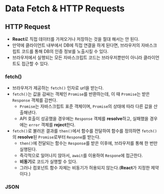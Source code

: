 # Data Fetch & HTTP Requests

## HTTP Request

- **React**로 직접 데이터를 가져오거나 저장하는 것을 절대 해서는 안 된다.
- 만약에 클라이언트 내부에서 DB에 직접 연결을 하게 된다면, 브라우저의 자바스크립트 코드를 통해 DB의 인증 정보를 노출시킬 수 있다.
- 브라우저에서 실행되는 모든 자바스크립트 코드는 브라우저뿐만이 아니라 클라이언트도 접근할 수 있다.

### fetch()

- 브라우저가 제공하는 `fetch()` 인자로 url을 받는다.
- `fetch()`는 값을 감싸는 객체인 `Promise`를 반환하는데, 이 때 `Promise`는 받은 `Response` 객체를 감싼다.
  - `Promise`는 자바스크립트 표준 객체이며, `Promise`의 상태에 따라 다른 값을 산출해낸다.
  - API 호출이 성공했을 경우에는 `Response` 객체를 **resolve**하고, 실패했을 경우에는 `error` 객체를 **reject**한다.
- `fetch()`로 불러온 결과를 `then()`에서 함수를 전달하여 함수를 정의하면 `fetch()`의 **resolve**된 `Promise`로부터 `Respone`를 받는다.
  - `then()`에 전달되는 함수는 `Response`를 받은 이후에, 브라우저를 통해 한 번만 실행된다.
  - 즉각적으로 일어나지 않아서, `await`를 이용하여 `Respone`에 접근한다.
  - **비동기**로 코드가 실행할 수 있다.
  - 그러나 컴포넌트 함수 자체는 비동기가 허용되지 않는다.(**React**가 지정한 제약이다.)

 ### JSON







